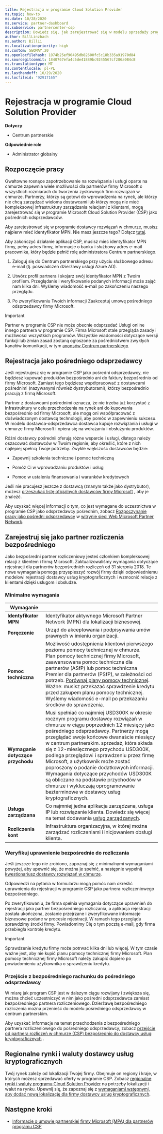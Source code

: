 ```yaml
---
title: Rejestracja w programie Cloud Solution Provider
ms.topic: how-to
ms.date: 10/28/2020
ms.service: partner-dashboard
ms.subservice: partnercenter-csp
description: Dowiedz się, jak zarejestrować się w modelu sprzedaży programu Cloud Solution Provider (CSP), który jest najlepszy dla Twojej firmy, na przykład pośredni odsprzedawcę lub partnera bezpośredniego.
author: BillLinzbach
ms.author: BillLi
ms.localizationpriority: high
ms.custom: SEOMAY.20
ms.openlocfilehash: 1074b25ef90495db82600fc5c18b335a91970d84
ms.sourcegitcommit: 1840767efa4c5de41889bc9245567cf286a084c8
ms.translationtype: MT
ms.contentlocale: pl-PL
ms.lasthandoff: 10/29/2020
ms.locfileid: "92917165"
---
```

# <a name="enroll-in-the-cloud-solution-provider-program"></a>Rejestracja w programie Cloud Solution Provider

**Dotyczy**

- Centrum partnerskie  

**Odpowiednie role**

- Administrator globalny

## <a name="get-started"></a>Rozpoczęcie pracy

Gwałtowne rosnące zapotrzebowanie na rozwiązania i usługi oparte na chmurze zapewnia wiele możliwości dla partnerów firmy Microsoft o wszystkich rozmiarach do tworzenia zyskownych firm rozwiązań w chmurze. Partnerzy, którzy są gotowi do wprowadzenia na rynek, ale którzy nie chcą zarządzać wieloma dostawcami lub którzy mogą nie mieć kompleksowej infrastruktury zarządzania relacjami z klientami, mogą zarejestrować się w programie Microsoft Cloud Solution Provider (CSP) jako pośrednich odsprzedawców.

Aby zarejestrować się w programie dostawcy rozwiązań w chmurze, musisz najpierw mieć identyfikator MPN. Nie masz jeszcze tego? Dołącz [tutaj](https://partner.microsoft.com/).

Aby zakończyć działanie aplikacji CSP, musisz mieć identyfikator MPN firmy, pełny adres firmy, informacje o banku i służbowy adres e-mail pracownika, który będzie pełnić rolę administratora Centrum partnerskiego.

1. Zaloguj się do Centrum partnerskiego przy użyciu służbowego adresu e-mail (tj. poświadczeń dzierżawy usługi Azure AD).

2. Utwórz profil partnera i skojarz swój identyfikator MPN z Twoim profilem.
Przeglądanie i weryfikowanie podanych informacji może zająć nam kilka dni. Wyślemy wiadomość e-mail po zakończeniu naszego przeglądu.

3. Po zweryfikowaniu Twoich informacji Zaakceptuj umowę pośredniego odsprzedawcy firmy Microsoft.

> [!IMPORTANT]  
> Partner w programie CSP nie może obecnie odsprzedać Usługi online innego partnera w programie CSP. Firma Microsoft stale przegląda zasady i możliwości wszystkich programów. Wszystkie wiadomości dotyczące wersji funkcji lub zmian zasad zostaną ogłoszone za pośrednictwem zwykłych kanałów komunikacji, w tym [anonsów Centrum partnerskiego](announcements/index.md).

## <a name="enroll-as-an-indirect-reseller"></a>Rejestracja jako pośredniego odsprzedawcy

Jeśli rejestrujesz się w programie CSP jako pośredni odsprzedawcy, nie będziesz kupować produktów bezpośrednio ani do faktury bezpośrednio od firmy Microsoft. Zamiast tego będziesz współpracować z dostawcami pośrednimi (nazywanymi również dystrybutorami), którzy bezpośrednio pracują z firmą Microsoft.

Partner z dostawcami pośrednimi oznacza, że nie trzeba już korzystać z infrastruktury w celu przechodzenia na rynek ani do kupowania bezpośrednio od firmy Microsoft, ale mogą oni współpracować z doświadczonym dostawcą technologii, aby pomóc w zapewnieniu sukcesu. W modelu dostawca-odsprzedawca dostawca kupuje rozwiązania i usługi w chmurze firmy Microsoft i opiera się na wdrażaniu i obsłużyniu produktów.

Różni dostawcy pośrednii oferują różne wsparcie i usługi, dlatego należy oszacować dostawców w Twoim regionie, aby określić, które z nich najlepiej spełnią Twoje potrzeby. Zwykle większość dostawców będzie:

- Zapewnij szkolenia techniczne i pomoc techniczną

- Pomóż Ci w wprowadzaniu produktów i usług

- Pomoc w ustaleniu finansowania i warunków kredytowych

Jeśli nie pracujesz jeszcze z dostawcą (znanym także jako dystrybutor), możesz [przeszukać listę oficjalnych dostawców firmy Microsoft](https://partnercenter.microsoft.com/partner/find-a-provider) , aby je znaleźć.

Aby uzyskać więcej informacji o tym, co jest wymagane do uczestnictwa w programie CSP jako odsprzedawcy pośrednim, zobacz [Rozpoczynanie pracy jako pośredni odsprzedawcy](https://partner.microsoft.com/cloud-solution-provider/whats-required) w [witrynie sieci Web Microsoft Partner Network](https://partner.microsoft.com/). 

## <a name="enroll-as-a-direct-bill-partner"></a>Zarejestruj się jako partner rozliczenia bezpośredniego

Jako bezpośredni partner rozliczeniowy jesteś członkiem kompleksowej relacji z klientem i firmą Microsoft. Zaktualizowaliśmy wymagania dotyczące rejestracji dla partnerów bezpośrednich rozliczeń od 31 sierpnia 2018. Te nowe wymagania pomogą przyspieszyć rozwój firmy dzięki odpowiedniemu modelowi rejestracji dostawcy usług kryptograficznych i wzmocnić relacje z klientami dzięki usługom i obsłudze.

### <a name="minimum-requirements"></a>Minimalne wymagania

|**Wymaganie**|                             |
|--------------------------------|--------------------------------------------------------------|
|**Identyfikator MPN**   |Identyfikator aktywnego Microsoft Partner Network (MPN) dla lokalizacji biznesowej.    |
|**Poręczenie**   |Urząd do akceptowania i podpisywania umów prawnych w imieniu organizacji.|
|**Pomoc techniczna**   |Możliwość udostępnienia klientowi pierwszego poziomu pomocy technicznej w chmurze. <br>Plan pomocy technicznej firmy Microsoft, zaawansowana pomoc techniczna dla partnerów (ASfP) lub pomoc techniczna Premier dla partnerów (PSfP), w zależności od potrzeb. [Porównaj plany pomocy technicznej](https://partner.microsoft.com/support/partnersupport).<br> Ważne: musisz przekazać sprawdzenie kredytu przed zakupem planu pomocy technicznej. Wyślemy wiadomość e-mail po przekazaniu środków do sprawdzenia. |
|**Wymaganie dotyczące przychodu**|Musi spełniać co najmniej USD300K w okresie rocznym programu dostawcy rozwiązań w chmurze w ciągu poprzednich 12 miesięcy jako pośredniego odsprzedawcy. Partnerzy mogą przeglądać swoje końcowe dwanaście miesięcy w centrum partnerskim. sprzedaż, która składa się z 12-miesięcznego przychodu USD300K, podlega przeglądowi i sprawdzeniu przez firmę Microsoft, a użytkownik może zostać poproszony o podanie dodatkowych informacji. Wymagania dotyczące przychodów USD300K są obliczane na podstawie przychodów w chmurze i wykluczają oprogramowanie bezterminowe w dostawcy usług kryptograficznych.|
|**Usługa zarządzana**   |Co najmniej jedna aplikacja zarządzana, usługa IP lub rozwiązanie klienta. Dowiedz się więcej na temat dodawania [usług zarządzanych](https://partner.microsoft.com/business-opportunities/managed-services-provider).|
|**Rozliczenia kont** |Infrastruktura organizacyjna, w której można zarządzać rozliczeniami i inicjowaniem obsługi klienta.

### <a name="verify-direct-bill-eligibility"></a>Weryfikuj uprawnienie bezpośrednie do rozliczania

Jeśli jeszcze tego nie zrobiono, zapoznaj się z minimalnymi wymaganiami powyżej, aby upewnić się, że można je spełnić, a następnie wypełnij [kwestionariusz dostawcy rozwiązań w chmurze](https://partner.microsoft.com/cloud-solution-provider/assessment).

Odpowiedzi na pytania w formularzu mogą pomóc nam określić uprawnienia do rejestracji w programie CSP jako partnera rozliczeniowego bezpośredniego.

Po zweryfikowaniu, że firma spełnia wymagania dotyczące uprawnień do rejestracji jako partner bezpośredniego rozliczania, a aplikacja rejestracji została ukończona, zostanie przejrzane i zweryfikowane informacje biznesowe podane w procesie rejestracji. W ramach tego przeglądu sprawdzimy środki firmy. Powiadomimy Cię o tym pocztą e-mail, gdy firma przebiegła kontrolę kredytu.

>[!IMPORTANT]
>Sprawdzenie kredytu firmy może potrwać kilka dni lub więcej. W tym czasie ważne jest, aby nie kupić planu pomocy technicznej firmy Microsoft. Plan pomocy technicznej firmy Microsoft należy zakupić dopiero po powiadomieniu użytkownika o sprawdzeniu kredytu.

### <a name="transition-from-direct-bill-to-indirect-reseller"></a>Przejście z bezpośredniego rachunku do pośredniego odsprzedawcy

W miarę jak program CSP jest w dalszym ciągu rozwijany i zwiększa się, można chcieć uczestniczyć w nim jako pośredni odsprzedawca zamiast bezpośredniego partnera rozliczeniowego. Dzierżawę bezpośredniego rozliczenia można przenieść do modelu pośredniego odsprzedawcy w centrum partnerskim.

Aby uzyskać informacje na temat przechodzenia z bezpośredniego partnera rozliczeniowego do pośredniego odsprzedawcy, zobacz [przejście od partnera rozliczeń w chmurze (CSP) bezpośrednio do dostawcy usług kryptograficznych](transition-direct-to-indirect.md) .

## <a name="csp-regional-markets-and-currencies"></a>Regionalne rynki i waluty dostawcy usług kryptograficznych

Twój rynek zależy od lokalizacji Twojej firmy. Obejmuje on regiony i kraje, w których możesz sprzedawać oferty w programie CSP. Zobacz [regionalne rynki i waluty programu Cloud Solution Provider](regional-authorization-overview.md) na potrzeby lokalizacji i walut na rynku.
Upewnij się, że zapoznaj się z [wymaganiami wstępnymi, aby dodać nową lokalizację dla firmy dostawcy usług kryptograficznych](manage-locations.md).

## <a name="next-steps"></a>Następne kroki

- [Informacje o umowie partnerskiej firmy Microsoft (MPA) dla partnerów programu CSP](microsoft-partner-agreement.md)
